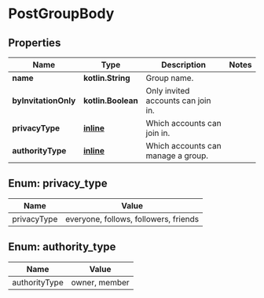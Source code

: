 
# PostGroupBody

## Properties
Name | Type | Description | Notes
------------ | ------------- | ------------- | -------------
**name** | **kotlin.String** | Group name. | 
**byInvitationOnly** | **kotlin.Boolean** | Only invited accounts can join in. | 
**privacyType** | [**inline**](#PrivacyTypeEnum) | Which accounts can join in. | 
**authorityType** | [**inline**](#AuthorityTypeEnum) | Which accounts can manage a group. | 


<a name="PrivacyTypeEnum"></a>
## Enum: privacy_type
Name | Value
---- | -----
privacyType | everyone, follows, followers, friends


<a name="AuthorityTypeEnum"></a>
## Enum: authority_type
Name | Value
---- | -----
authorityType | owner, member



